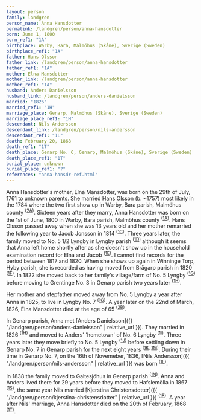 ```yaml
---
layout: person
family: landgren
person_name: Anna Hansdotter
permalink: /landgren/person/anna-hansdotter
born: June 1, 1800
born_ref1: "1A"
birthplace: Warby, Bara, Malmöhus (Skåne), Sverige (Sweden)
birthplace_ref1: "1A"
father: Hans Olsson
father_link: /landgren/person/anna-hansdotter
father_ref1: "1A"
mother: Elna Mansdotter
mother_link: /landgren/person/anna-hansdotter
mother_ref1: "1A"
husband: Anders Danielsson
husband_link: /landgren/person/anders-danielsson
married: "1826"
married_ref1: "1H"
marriage_place: Genarp, Malmöhus (Skåne), Sverige (Sweden)
marriage_place_ref1: "1H"
descendant: Nils Andersson
descendant_link: /landgren/person/nils-andersson
descendant_ref1: "1L"
death: February 20, 1868
death_ref1: "1T"
death_place: Genarp No. 6, Genarp, Malmöhus (Skåne), Sverige (Sweden)
death_place_ref1: "1T"
burial_place: unknown
burial_place_ref1: "?"
references: "anna-hansdr-ref.html"
---
```

Anna Hansdotter's mother, Elna Mansdotter, was born on the 29th of July, 1761 to unknown parents. She married Hans Olsson (b. ~1757) most likely in the 1784 where the two first show up in Warby, Bara parish, Malmöhus county <sup>([2A](#2A))</sup>. Sixteen years after they marry, Anna Hansdotter was born on the 1st of June, 1800 in Warby, Bara parish, Malmöhus county <sup>([1A](#1A))</sup>. Hans Olsson passed away when she was 13 years old and her mother remarried the following year to Jacob Jonsson in 1814 <sup>([1C](#1C))</sup>. Three years later, the family moved to No. 5 1/2 Lyngby in Lyngby parish <sup>([1D](#1D))</sup> although it seems that Anna left home shortly after as she doesn't show up in the household examination record for Elna and Jacob <sup>([1E](#1E))</sup>. I cannot find records for the period between 1817 and 1820. When she shows up again in Winninge Torp, Hyby parish, she is recorded as having moved from Brågarp parish in 1820 <sup>([1F](#1F))</sup>. In 1822 she moved back to her family's village/farm of No. 5 Lyngby <sup>([1G](#1G))</sup> before moving to Grentinge No. 3 in Genarp parish two years later <sup>([1H](#1H))</sup>.

Her mother and stepfather moved away from No. 5 Lyngby a year after Anna in 1825, to live in Lyngby No. 7 <sup>([1G](#1G))</sup>. A year later on the 22nd of March, 1826, Elna Mansdotter died at the age of 65 <sup>([2B](#2B))</sup>.

In Genarp parish, Anna met [Anders Danielsson]({{ "/landgren/person/anders-danielsson" | relative_url }}). They married in 1826 <sup>([1H](#1H))</sup> and moved to Anders' 'hometown' of No. 6 Lyngby <sup>([1I](#1I))</sup>. Three years later they move briefly to No. 5 Lyngby <sup>([1J](#1J))</sup> before settling down in Genarp No. 7 in Genarp parish for the next eight years <sup>([1K](#1K), [1M](#1M))</sup>. During their time in Genarp No. 7, on the 16th of Novemeber, 1836, [Nils Andersson]({{ "/landgren/person/nils-andersson" | relative_url }}) was born <sup>([1L](#1L))</sup>.

In 1838 the family moved to Galtesjöhus in Genarp parish <sup>([1N](#1N))</sup>. Anna and Anders lived there for 29 years before they moved to Hafslemölla in 1867 <sup>([1S](#1S))</sup>, the same year Nils married [Kjerstina Christensdotter]({{ "/landgren/person/kjerstina-christensdotter" | relative_url }}) <sup>([1R](#1R))</sup>. A year after Nils' marriage, Anna Hansdotter died on the 20th of February, 1868 <sup>([1T](#1T))</sup>.
